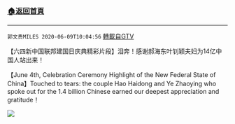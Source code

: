 ﻿###  [:house:返回首頁](https://github.com/ourhimalayas/txt)
---

`郭文贵MILES 2020-06-09T10:04:56` [轉載自GTV](https://gtv.org/web/#/UserInfo/5e596957357cc612d35a8044)

【六四新中国联邦建国日庆典精彩片段】泪奔！感谢郝海东叶钊颖夫妇为14亿中国人站出来！

【June 4th, Celebration Ceremony Highlight of the New Federal State of China】Touched to tears: the couple Hao Haidong and Ye Zhaoying who spoke out for the 1.4 billion Chinese earned our deepest appreciation and gratitude！

[![](https://filegroup.gtv.org/cdn-cgi/image/width=600/https://filegroup.gtv.org/group2/default/20200609/10/04/1/56d55764263a9d4e99f0141f0615acf4)](https://filegroup.gtv.org/group2/default/20200609/10/04/1/4ebdb0f057170f9587bcdb9277cd710f.mp4)